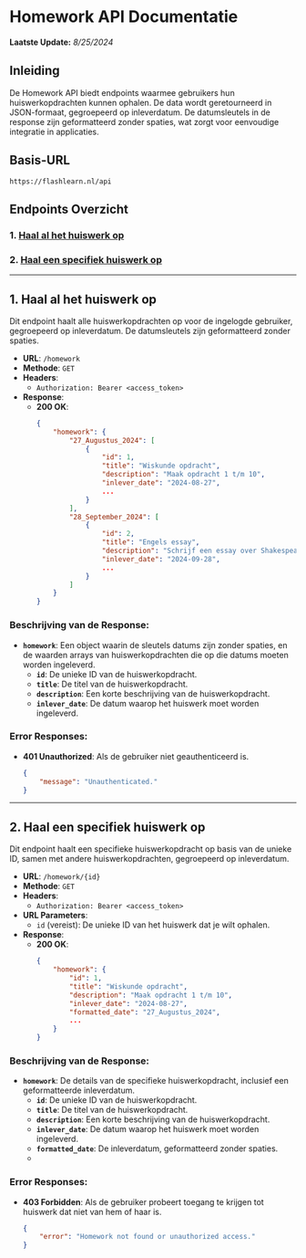 # Homework API Documentatie

**Laatste Update:** *8/25/2024*

## Inleiding

De Homework API biedt endpoints waarmee gebruikers hun huiswerkopdrachten kunnen ophalen. De data wordt geretourneerd in JSON-formaat, gegroepeerd op inleverdatum. De datumsleutels in de response zijn geformatteerd zonder spaties, wat zorgt voor eenvoudige integratie in applicaties.

## Basis-URL

```plaintext
https://flashlearn.nl/api
```

## Endpoints Overzicht

### 1. [Haal al het huiswerk op](#1-haal-al-het-huiswerk-op)
### 2. [Haal een specifiek huiswerk op](#2-haal-een-specifiek-huiswerk-op)

---

## 1. Haal al het huiswerk op

Dit endpoint haalt alle huiswerkopdrachten op voor de ingelogde gebruiker, gegroepeerd op inleverdatum. De datumsleutels zijn geformatteerd zonder spaties.

- **URL**: `/homework`
- **Methode**: `GET`
- **Headers**:
  - `Authorization: Bearer <access_token>`
- **Response**:
  - **200 OK**:
    ```json
    {
        "homework": {
            "27_Augustus_2024": [
                {
                    "id": 1,
                    "title": "Wiskunde opdracht",
                    "description": "Maak opdracht 1 t/m 10",
                    "inlever_date": "2024-08-27",
                    ...
                }
            ],
            "28_September_2024": [
                {
                    "id": 2,
                    "title": "Engels essay",
                    "description": "Schrijf een essay over Shakespeare",
                    "inlever_date": "2024-09-28",
                    ...
                }
            ]
        }
    }
    ```

### Beschrijving van de Response:

- **`homework`**: Een object waarin de sleutels datums zijn zonder spaties, en de waarden arrays van huiswerkopdrachten die op die datums moeten worden ingeleverd.
  - **`id`**: De unieke ID van de huiswerkopdracht.
  - **`title`**: De titel van de huiswerkopdracht.
  - **`description`**: Een korte beschrijving van de huiswerkopdracht.
  - **`inlever_date`**: De datum waarop het huiswerk moet worden ingeleverd.

### Error Responses:

- **401 Unauthorized**: Als de gebruiker niet geauthenticeerd is.
  ```json
  {
      "message": "Unauthenticated."
  }
  ```

---

## 2. Haal een specifiek huiswerk op

Dit endpoint haalt een specifieke huiswerkopdracht op basis van de unieke ID, samen met andere huiswerkopdrachten, gegroepeerd op inleverdatum.

- **URL**: `/homework/{id}`
- **Methode**: `GET`
- **Headers**:
  - `Authorization: Bearer <access_token>`
- **URL Parameters**:
  - `id` (vereist): De unieke ID van het huiswerk dat je wilt ophalen.
- **Response**:
  - **200 OK**:
    ```json
    {
        "homework": {
            "id": 1,
            "title": "Wiskunde opdracht",
            "description": "Maak opdracht 1 t/m 10",
            "inlever_date": "2024-08-27",
            "formatted_date": "27_Augustus_2024",
            ...
        }
    }
    ```

### Beschrijving van de Response:

- **`homework`**: De details van de specifieke huiswerkopdracht, inclusief een geformatteerde inleverdatum.
  - **`id`**: De unieke ID van de huiswerkopdracht.
  - **`title`**: De titel van de huiswerkopdracht.
  - **`description`**: Een korte beschrijving van de huiswerkopdracht.
  - **`inlever_date`**: De datum waarop het huiswerk moet worden ingeleverd.
  - **`formatted_date`**: De inleverdatum, geformatteerd zonder spaties.
  - 
### Error Responses:

- **403 Forbidden**: Als de gebruiker probeert toegang te krijgen tot huiswerk dat niet van hem of haar is.
  ```json
  {
      "error": "Homework not found or unauthorized access."
  }
  ```
